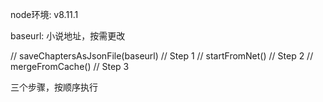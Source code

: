 node环境: v8.11.1

baseurl: 小说地址，按需更改

// saveChaptersAsJsonFile(baseurl)  // Step 1
// startFromNet()                   // Step 2
// mergeFromCache()                 // Step 3

三个步骤，按顺序执行
